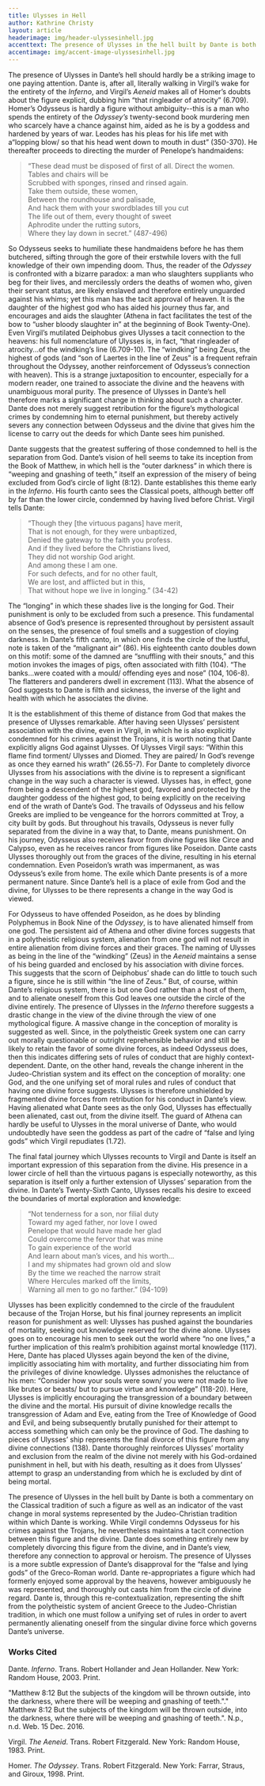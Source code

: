 ```yaml
---
title: Ulysses in Hell
author: Kathrine Christy
layout: article
headerimage: img/header-ulyssesinhell.jpg
accenttext: The presence of Ulysses in the hell built by Dante is both a commentary on the Classical tradition of such a figure as well as an indicator of the vast change in moral systems represented by the Judeo-Christian tradition within which Dante is working.
accentimage: img/accent-image-ulyssesinhell.jpg
---
```


The presence of Ulysses in Dante’s hell should hardly be a striking image to one paying attention. Dante is, after all, literally walking in Virgil’s wake for the entirety of the *Inferno*, and Virgil’s *Aeneid* makes all of Homer’s doubts about the figure explicit, dubbing him “that ringleader of atrocity” (6.709). Homer’s Odysseus is hardly a figure without ambiguity--this is a man who spends the entirety of the *Odyssey’s* twenty-second book murdering men who scarcely have a chance against him, aided as he is by a goddess and hardened by years of war. Leodes has his pleas for his life met with a“lopping blow/ so that his head went down to mouth in dust” (350-370). He thereafter proceeds to directing the murder of Penelope’s handmaidens:
>“These dead must be disposed of first of all.
Direct the women.  
Tables and chairs will be  
Scrubbed with sponges, rinsed and rinsed again.  
Take them outside, these women,  
Between the roundhouse and palisade,   
And hack them with your swordblades till you cut  
The life out of them, every thought of sweet  
Aphrodite under the rutting sutors,   
Where they lay down in secret.” (487-496)

So Odysseus seeks to humiliate these handmaidens before he has them butchered, sifting through the gore of their erstwhile lovers with the full knowledge of their own impending doom.  Thus, the reader of the *Odyssey* is confronted with a bizarre paradox: a man who slaughters suppliants who beg for their lives, and mercilessly orders the deaths of women who, given their servant status, are likely enslaved and therefore entirely unguarded against his whims;  yet this man has the tacit approval of heaven. It is the daughter of the highest god who has aided his journey thus far, and encourages and aids the slaughter (Athena in fact facilitates the test of the bow to “usher bloody slaughter in” at the beginning of Book Twenty-One). Even Virgil’s mutilated Deiphobus gives Ulysses a tacit connection to the heavens: his full nomenclature of Ulysses is, in fact, “that ringleader of atrocity...of the windking’s line (6.709-10). The “windking” being Zeus, the highest of gods (and “son of Laertes in the line of Zeus” is a frequent refrain throughout the Odyssey, another reinforcement of Odysseus’s connection with heaven). This is a strange juxtaposition to encounter, especially for a modern reader, one trained to associate the divine and the heavens with unambiguous moral purity. The presence of Ulysses in Dante’s hell therefore marks a significant change in thinking about such a character. Dante does not merely suggest retribution for the figure’s mythological crimes by condemning him to eternal punishment, but thereby actively severs any connection between Odysseus and the divine that gives him the license to carry out the deeds for which Dante sees him punished.

Dante suggests that the greatest suffering of those condemned to hell is the separation from God. Dante’s vision of hell seems to take its inception from the Book of Matthew, in which hell is the “outer darkness” in which there is “weeping and gnashing of teeth,” itself an expression of the misery of being excluded from God’s circle of light (8:12). Dante establishes this theme early in the *Inferno*. His fourth canto sees the Classical poets, although better off by far than the lower circle, condemned by having lived before Christ. Virgil tells Dante:
>“Though they [the virtuous pagans] have merit,  
That is not enough, for they were unbaptized,  
Denied the gateway to the faith you profess.  
And if they lived before the Christians lived,   
They did not worship God aright.  
And among these I am one.  
For such defects, and for no other fault,   
We are lost, and afflicted but in this,  
That without hope we live in longing.” (34-42)   

The “longing” in which these shades live is the longing for God. Their punishment is only to be excluded from such a presence. This fundamental absence of God’s presence is represented throughout by persistent assault on the senses, the presence of foul smells and a suggestion of cloying darkness. In Dante’s fifth canto, in which one finds the circle of the lustful, note is taken of the “malignant air” (86). His eighteenth canto doubles down on this motif: some of the damned are “snuffling with their snouts,” and this motion invokes the images of pigs, often associated with filth (104). “The banks...were coated with a mould/ offending eyes and nose” (104, 106-8). The flatterers and panderers dwell in excrement (113). What the absence of God suggests to Dante is filth and sickness, the inverse of the light and health with which he associates the divine.

It is the establishment of this theme of distance from God that makes the presence of Ulysses remarkable. After having seen Ulysses’ persistent association with the divine, even in Virgil, in which he is also explicitly condemned for his crimes against the Trojans, it is worth noting that Dante explicitly aligns God against Ulysses. Of Ulysses Virgil says: “Within this flame find torment/ Ulysses and Diomed. They are paired/ In God’s revenge as once they earned his wrath” (26.55-7). For Dante to completely divorce Ulysses from his associations with the divine is to represent a significant change in the way such a character is viewed. Ulysses has, in effect, gone from being a descendent of the highest god, favored and protected by the daughter goddess of the highest god, to being explicitly on the receiving end of the wrath of Dante’s God. The travails of Odysseus and his fellow Greeks are implied to be vengeance for the horrors committed at Troy, a city built by gods. But throughout his travails, Odysseus is never fully separated from the divine in a way that, to Dante, means punishment. On his journey, Odysseus also receives favor from divine figures like Circe and Calypso, even as he receives rancor from figures like Poseidon. Dante casts Ulysses thoroughly out from the graces of the divine, resulting in his eternal condemnation. Even Poseidon’s wrath was impermanent, as was Odysseus’s exile from home. The exile which Dante presents is of a more permanent nature. Since Dante’s hell is a place of exile from God and the divine, for Ulysses to be there represents a change in the way God is viewed.

For Odysseus to have offended Poseidon, as he does by blinding Polyphemus in Book Nine of the *Odyssey*, is to have alienated himself from one god. The persistent aid of Athena and other divine forces suggests that in a polytheistic religious system, alienation from one god will not result in entire alienation from divine forces and their graces. The naming of Ulysses as being in the line of the “windking” (Zeus) in the *Aeneid* maintains a sense of his being guarded and enclosed by his association with divine forces. This suggests that the scorn of Deiphobus’ shade can do little to touch such a figure, since he is still within “the line of Zeus.” But, of course, within Dante’s religious system, there is but one God rather than a host of them, and to alienate oneself from this God leaves one outside the circle of the divine entirely. The presence of Ulysses in the *Inferno* therefore suggests a drastic change in the view of the divine through the view of one mythological figure. A massive change in the conception of morality is suggested as well. Since, in the polytheistic Greek system one can carry out morally questionable or outright reprehensible behavior and still be likely to retain the favor of some divine forces, as indeed Odysseus does, then this indicates differing sets of rules of conduct that are highly context-dependent. Dante, on the other hand, reveals the change inherent in the Judeo-Christian system and its effect on the conception of morality: one God, and the one unifying set of moral rules and rules of conduct that having one divine force suggests. Ulysses is therefore unshielded by fragmented divine forces from retribution for his conduct in Dante’s view. Having alienated what Dante sees as the only God, Ulysses has effectually been alienated, cast out, from the divine itself. The guard of Athena can hardly be useful to Ulysses in the moral universe of Dante, who would undoubtedly have seen the goddess as part of the cadre of “false and lying gods” which Virgil repudiates (1.72).

The final fatal journey which Ulysses recounts to Virgil and Dante is itself an important expression of this separation from the divine. His presence in a lower circle of hell than the virtuous pagans is especially noteworthy, as this separation is itself only a further extension of Ulysses’ separation from the divine.  In Dante’s Twenty-Sixth Canto, Ulysses recalls his desire to exceed the boundaries of mortal exploration and knowledge:
>“Not tenderness for a son, nor filial duty  
Toward my aged father, nor love I owed  
Penelope that would have made her glad  
Could overcome the fervor that was mine   
To gain experience of the world   
And learn about man’s vices, and his worth…  
I and my shipmates had grown old and slow  
By the time we reached the narrow strait  
Where Hercules marked off the limits,  
Warning all men to go no farther.” (94-109)

Ulysses has been explicitly condemned to the circle of the fraudulent because of the Trojan Horse, but his final journey represents an implicit reason for punishment as well: Ulysses has pushed against the boundaries of mortality, seeking out knowledge reserved for the divine alone. Ulysses goes on to encourage his men to seek out the world where “no one lives,” a further implication of this realm’s prohibition against mortal knowledge (117). Here, Dante has placed Ulysses again beyond the ken of the divine, implicitly associating him with mortality, and further dissociating him from the privileges of divine knowledge. Ulysses admonishes the reluctance of his men: “Consider how your souls were sown/ you were not made to live like brutes or beasts/ but to pursue virtue and knowledge” (118-20). Here, Ulysses is implicitly encouraging the transgression of a boundary between the divine and the mortal. His pursuit of divine knowledge recalls the transgression of Adam and Eve, eating from the Tree of Knowledge of Good and Evil, and being subsequently brutally punished for their attempt to access something which can only be the province of God. The dashing to pieces of Ulysses’ ship represents the final divorce of this figure from any divine connections (138). Dante thoroughly reinforces Ulysses’ mortality and exclusion from the realm of the divine not merely with his God-ordained punishment in hell, but with his death, resulting as it does from Ulysses’ attempt to grasp an understanding from which he is excluded by dint of being mortal.     

The presence of Ulysses in the hell built by Dante is both a commentary on the Classical tradition of such a figure as well as an indicator of the vast change in moral systems represented by the Judeo-Christian tradition within which Dante is working. While Virgil condemns Odysseus for his crimes against the Trojans, he nevertheless maintains a tacit connection between this figure and the divine. Dante does something entirely new by completely divorcing this figure from the divine, and in Dante’s view, therefore any connection to approval or heroism. The presence of Ulysses is a more subtle expression of Dante’s disapproval for the “false and lying gods” of the Greco-Roman world. Dante re-appropriates a figure which had formerly enjoyed some approval by the heavens, however ambiguously he was represented, and thoroughly out casts him from the circle of divine regard. Dante is, through this re-contextualization, representing the shift from the polytheistic system of ancient Greece to the Judeo-Christian tradition, in which one must follow a unifying set of rules in order to avert permanently alienating oneself from the singular divine force which governs Dante’s universe.






### Works Cited
Dante. *Inferno*. Trans. Robert Hollander and Jean Hollander. New York: Random House, 2003. Print.

"Matthew 8:12 But the subjects of the kingdom will be thrown outside, into the darkness, where there will be weeping and gnashing of teeth."." Matthew 8:12 But the subjects of the kingdom will be thrown outside, into the darkness, where there will be weeping and gnashing of teeth.". N.p., n.d. Web. 15 Dec. 2016.

Virgil. *The Aeneid*. Trans. Robert Fitzgerald. New York: Random House, 1983. Print.

Homer. *The Odyssey*. Trans. Robert Fitzgerald. New York: Farrar, Straus, and Giroux, 1998. Print.
